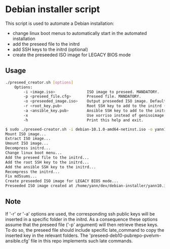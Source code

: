 Debian installer script
===

This script is used to automate a Debian installation:
- change linux boot menus to automatically start in the automated installation
- add the preseed file to the initrd
- add SSH keys to the initrd (optional)
- create the preseeded ISO image for LEGACY BIOS mode

## Usage

```bash
./preseed_creator.sh [options]
    Options:
        -i <image.iso>              ISO image to preseed. MANDATORY.
        -p <preseed_file.cfg>       Preseed file. MANDATORY.
        -o <preseeded_image.iso>    Output preseeded ISO image. Default to "preseed_creator/debian-with-preseed.iso".
        -r <root_key.pub>           Root SSH key to add to the initrd (this key will then be retrieved and copied to /root/.ssh/authorized_keys with a dedicated preseed late_command).
        -a <ansible_key.pub>        Ansible SSH key to add to the initrd (this key will then be retrieved and copied to /hoem/ansible/.ssh/authorized_keys with a dedicated preseed late_command).
        -x                          Use xorriso instead of genisoimage, to create an iso-hybrid.
        -h                          Print this help and exit.

$ sudo ./preseed-creator.sh -i debian-10.1.0-amd64-netinst.iso -o yann10.iso -p preseed-deb10-pubrepo-pvelvm-ansible.cfg -r /root/.ssh/id_rsa.pub -a /home/yann/.ssh/id_rsa.pub
Mount ISO image...
Extract ISO image...
Umount ISO image...
Decompress initrd...
Change linux boot menu...
Add the preseed file to the initrd...
Add the root SSH key to the initrd...
Add the ansible SSH key to the initrd...
Recompress the initrd...
Fix md5sums...
Create preseeded ISO image for LEGACY BIOS mode...
Preseeded ISO image created at /home/yann/dev/debian-installer/yann10.iso

```

## Note

If '-r' or '-a' options are used, the corresponding ssh public keys will be inserted in a specific folder in the initrd.
As a consequence these options assume that the preseed file ('-p' argument) will then retrieve these keys.
To do so, the preseed file should include specific late_command to copy the inserted key in the relevant folders.
The 'preseed-deb10-pubrepo-pvelvm-ansible.cfg' file in this repo implements such late commands.
